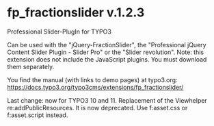 # fp_fractionslider v.1.2.3

Professional Slider-PlugIn for TYPO3

Can be used with the "jQuery-FractionSlider", the "Professional jQuery Content Slider Plugin - Slider Pro" or the "Slider revolution".
Note: this extension does not include the JavaScript plugins. You must download them separately.

You find the manual (with links to demo pages) at typo3.org:
https://docs.typo3.org/typo3cms/extensions/fp_fractionslider/

Last change: now for TYPO3 10 and 11.
Replacement of the Viewhelper re:addPublicResources. It is now deprecated. Use f:asset.css or f:asset.script instead.